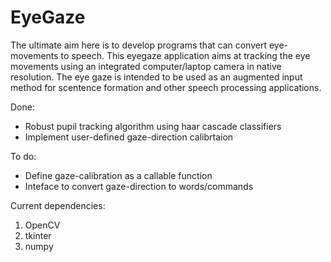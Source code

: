 # EyeGaze

The ultimate aim here is to develop programs that can convert eye-movements to speech.
This eyegaze application aims at tracking the eye movements using an integrated computer/laptop camera in native resolution.
The eye gaze is intended to be used as an augmented input method for scentence formation and other speech processing applications.

Done:
- Robust pupil tracking algorithm using haar cascade classifiers
- Implement user-defined gaze-direction calibrtaion

To do:
- Define gaze-calibration as a callable function
- Inteface to convert gaze-direction to words/commands


Current dependencies:

1. OpenCV
2. tkinter
3. numpy
